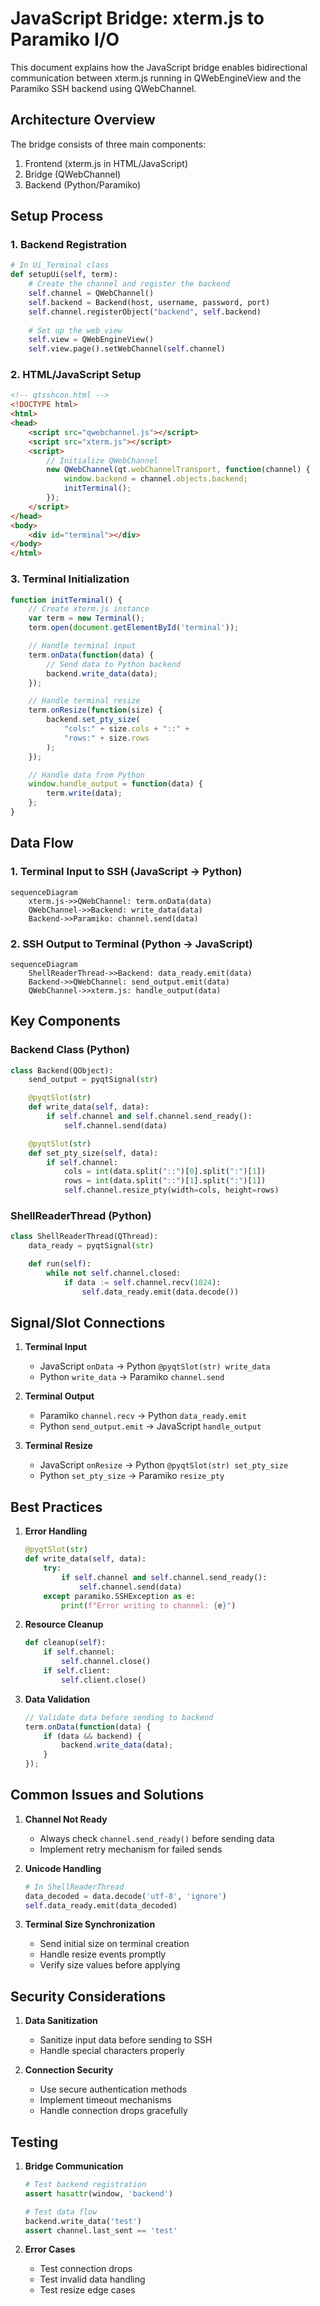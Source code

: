 # JavaScript Bridge: xterm.js to Paramiko I/O

This document explains how the JavaScript bridge enables bidirectional communication between xterm.js running in QWebEngineView and the Paramiko SSH backend using QWebChannel.

## Architecture Overview

The bridge consists of three main components:
1. Frontend (xterm.js in HTML/JavaScript)
2. Bridge (QWebChannel)
3. Backend (Python/Paramiko)

## Setup Process

### 1. Backend Registration

```python
# In Ui_Terminal class
def setupUi(self, term):
    # Create the channel and register the backend
    self.channel = QWebChannel()
    self.backend = Backend(host, username, password, port)
    self.channel.registerObject("backend", self.backend)
    
    # Set up the web view
    self.view = QWebEngineView()
    self.view.page().setWebChannel(self.channel)
```

### 2. HTML/JavaScript Setup

```html
<!-- qtsshcon.html -->
<!DOCTYPE html>
<html>
<head>
    <script src="qwebchannel.js"></script>
    <script src="xterm.js"></script>
    <script>
        // Initialize QWebChannel
        new QWebChannel(qt.webChannelTransport, function(channel) {
            window.backend = channel.objects.backend;
            initTerminal();
        });
    </script>
</head>
<body>
    <div id="terminal"></div>
</body>
</html>
```

### 3. Terminal Initialization

```javascript
function initTerminal() {
    // Create xterm.js instance
    var term = new Terminal();
    term.open(document.getElementById('terminal'));

    // Handle terminal input
    term.onData(function(data) {
        // Send data to Python backend
        backend.write_data(data);
    });

    // Handle terminal resize
    term.onResize(function(size) {
        backend.set_pty_size(
            "cols:" + size.cols + "::" +
            "rows:" + size.rows
        );
    });

    // Handle data from Python
    window.handle_output = function(data) {
        term.write(data);
    };
}
```

## Data Flow

### 1. Terminal Input to SSH (JavaScript → Python)
```mermaid
sequenceDiagram
    xterm.js->>QWebChannel: term.onData(data)
    QWebChannel->>Backend: write_data(data)
    Backend->>Paramiko: channel.send(data)
```

### 2. SSH Output to Terminal (Python → JavaScript)
```mermaid
sequenceDiagram
    ShellReaderThread->>Backend: data_ready.emit(data)
    Backend->>QWebChannel: send_output.emit(data)
    QWebChannel->>xterm.js: handle_output(data)
```

## Key Components

### Backend Class (Python)
```python
class Backend(QObject):
    send_output = pyqtSignal(str)

    @pyqtSlot(str)
    def write_data(self, data):
        if self.channel and self.channel.send_ready():
            self.channel.send(data)

    @pyqtSlot(str)
    def set_pty_size(self, data):
        if self.channel:
            cols = int(data.split("::")[0].split(":")[1])
            rows = int(data.split("::")[1].split(":")[1])
            self.channel.resize_pty(width=cols, height=rows)
```

### ShellReaderThread (Python)
```python
class ShellReaderThread(QThread):
    data_ready = pyqtSignal(str)

    def run(self):
        while not self.channel.closed:
            if data := self.channel.recv(1024):
                self.data_ready.emit(data.decode())
```

## Signal/Slot Connections

1. **Terminal Input**
   - JavaScript `onData` → Python `@pyqtSlot(str) write_data`
   - Python `write_data` → Paramiko `channel.send`

2. **Terminal Output**
   - Paramiko `channel.recv` → Python `data_ready.emit`
   - Python `send_output.emit` → JavaScript `handle_output`

3. **Terminal Resize**
   - JavaScript `onResize` → Python `@pyqtSlot(str) set_pty_size`
   - Python `set_pty_size` → Paramiko `resize_pty`

## Best Practices

1. **Error Handling**
   ```python
   @pyqtSlot(str)
   def write_data(self, data):
       try:
           if self.channel and self.channel.send_ready():
               self.channel.send(data)
       except paramiko.SSHException as e:
           print(f"Error writing to channel: {e}")
   ```

2. **Resource Cleanup**
   ```python
   def cleanup(self):
       if self.channel:
           self.channel.close()
       if self.client:
           self.client.close()
   ```

3. **Data Validation**
   ```javascript
   // Validate data before sending to backend
   term.onData(function(data) {
       if (data && backend) {
           backend.write_data(data);
       }
   });
   ```

## Common Issues and Solutions

1. **Channel Not Ready**
   - Always check `channel.send_ready()` before sending data
   - Implement retry mechanism for failed sends

2. **Unicode Handling**
   ```python
   # In ShellReaderThread
   data_decoded = data.decode('utf-8', 'ignore')
   self.data_ready.emit(data_decoded)
   ```

3. **Terminal Size Synchronization**
   - Send initial size on terminal creation
   - Handle resize events promptly
   - Verify size values before applying

## Security Considerations

1. **Data Sanitization**
   - Sanitize input data before sending to SSH
   - Handle special characters properly

2. **Connection Security**
   - Use secure authentication methods
   - Implement timeout mechanisms
   - Handle connection drops gracefully

## Testing

1. **Bridge Communication**
   ```python
   # Test backend registration
   assert hasattr(window, 'backend')
   
   # Test data flow
   backend.write_data('test')
   assert channel.last_sent == 'test'
   ```

2. **Error Cases**
   - Test connection drops
   - Test invalid data handling
   - Test resize edge cases